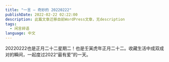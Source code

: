 ```yaml
---
title: "一言 — 奇妙的 20220222"
publishDate: 2022-02-22 02:22:00 
description: 此篇文章迁移自前WordPress文章，无description
tags:
  - 闲言碎语
language: 中文
---
```


20220222也是正月二十二星期二！也是壬寅虎年正月二十二。收藏生活中成双成对的瞬间，一起度过2022“最有爱”的一天。

